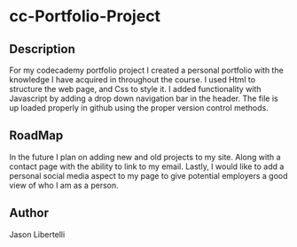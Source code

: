 # cc-Portfolio-Project

## Description 
For my codecademy portfolio project I created a personal portfolio with the knowledge I have acquired in throughout the course.  I used Html to structure the web page, and Css to style it.  I added functionality with Javascript by adding a drop down navigation bar in the header.  The file is up loaded properly in github using the proper version control methods.  

## RoadMap 
In the future I plan on adding new and old projects to my site. Along with a contact page with the ability to link to my email.  Lastly, I would like to add a personal social media aspect to my page to give potential employers a good view of who I am as a person. 

## Author
Jason Libertelli 